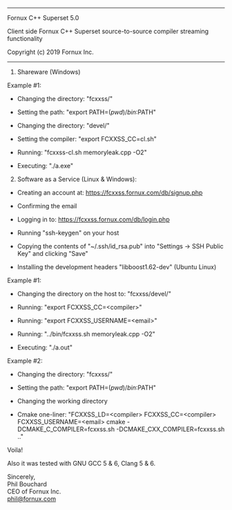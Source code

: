 *******************************************************************************

Fornux C++ Superset 5.0

Client side Fornux C++ Superset source-to-source compiler streaming functionality

Copyright (c) 2019
Fornux Inc.

*******************************************************************************


1) Shareware (Windows)


Example #1:

- Changing the directory: "fcxxss/"

- Setting the path: "export PATH=$(pwd)/bin:$PATH"

- Changing the directory: "devel/"

- Setting the compiler: "export FCXXSS_CC=cl.sh"

- Running: "fcxxss-cl.sh memoryleak.cpp -O2"

- Executing: "./a.exe"


2) Software as a Service (Linux & Windows):

- Creating an account at: https://fcxxss.fornux.com/db/signup.php

- Confirming the email

- Logging in to: https://fcxxss.fornux.com/db/login.php

- Running "ssh-keygen" on your host

- Copying the contents of "~/.ssh/id_rsa.pub" into "Settings -> SSH Public Key" and clicking "Save"

- Installing the development headers "libboost1.62-dev" (Ubuntu Linux)


Example #1:

- Changing the directory on the host to: "fcxxss/devel/"

- Running: "export FCXXSS_CC=\<compiler\>"

- Running: "export FCXXSS_USERNAME=\<email\>"

- Running: "../bin/fcxxss.sh memoryleak.cpp -O2"

- Executing: "./a.out"


Example #2:

- Changing the directory: "fcxxss/"

- Setting the path: "export PATH=$(pwd)/bin:$PATH"

- Changing the working directory

- Cmake one-liner: "FCXXSS_LD=\<compiler\> FCXXSS_CC=\<compiler\> FCXXSS_USERNAME=\<email\> cmake -DCMAKE_C_COMPILER=fcxxss.sh -DCMAKE_CXX_COMPILER=fcxxss.sh .."


Voila! 

Also it was tested with GNU GCC 5 & 6, Clang 5 & 6.


Sincerely,  
Phil Bouchard  
CEO of Fornux Inc.  
phil@fornux.com  

